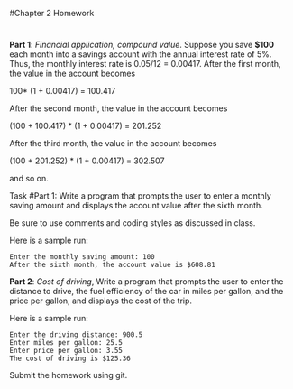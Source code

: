 #Chapter 2 Homework
#
**Part 1**: *Financial application, compound value*. Suppose you save **$100** each month into a savings account with the annual interest rate of 5%. Thus, the monthly interest rate is 0.05/12 = 0.00417. After the first month, the value in the account becomes

100* (1 + 0.00417) = 100.417

After the second month, the value in the account becomes

(100 + 100.417) * (1 + 0.00417) = 201.252

After the third month, the value in the account becomes

(100 + 201.252) * (1 + 0.00417) = 302.507

and so on.

Task #Part 1: Write a program that prompts the user to enter a monthly saving amount and displays the account value after the sixth month. 

Be sure to use comments and coding styles as discussed in class.

Here is a sample run:

```
Enter the monthly saving amount: 100
After the sixth month, the account value is $608.81
```

**Part 2**: *Cost of driving*, Write a program that prompts the user to enter the distance to drive, the fuel efficiency of the car in miles per gallon, and the price per gallon, and displays the cost of the trip.

Here is a sample run:

```
Enter the driving distance: 900.5
Enter miles per gallon: 25.5
Enter price per gallon: 3.55
The cost of driving is $125.36
```

Submit the homework using git.
